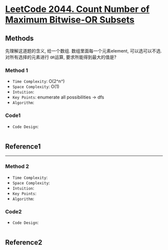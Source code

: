 # [LeetCode 2044. Count Number of Maximum Bitwise-OR Subsets](https://leetcode-cn.com/problems/count-number-of-maximum-bitwise-or-subsets/)

## Methods

先理解这道题的含义, 给一个数组. 数组里面每一个元素element, 可以选可以不选. 对所有选择的元素进行 `OR`运算, 要求所能得到最大的值是?

### Method 1

* `Time Complexity`: O(2^n^)
* `Space Complexity`: O(1)
* `Intuition`:
* `Key Points`: enumerate all possibilities -> dfs
* `Algorithm`:

### Code1

* `Code Design`:

```python

```

## Reference1

----------------------

### Method 2

* `Time Complexity`:
* `Space Complexity`:
* `Intuition`:
* `Key Points`:
* `Algorithm`:

### Code2

* `Code Design`:

```java


```

## Reference2

